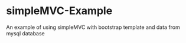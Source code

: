 # simpleMVC-Example
An example of using simpleMVC with bootstrap template and data from mysql database
